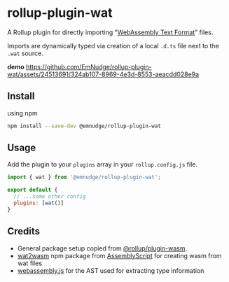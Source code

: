 # rollup-plugin-wat

A Rollup plugin for directly importing "[WebAssembly Text Format](https://developer.mozilla.org/en-US/docs/WebAssembly/Understanding_the_text_format)" files.

Imports are dynamically typed via creation of a local `.d.ts` file next to the `.wat` source.

**demo**
https://github.com/EmNudge/rollup-plugin-wat/assets/24513691/324ab107-8969-4e3d-8553-aeacdd028e9a

## Install

using npm
```sh
npm install --save-dev @emnudge/rollup-plugin-wat 
```

## Usage

Add the plugin to your `plugins` array in your `rollup.config.js` file.

```js
import { wat } from '@emnudge/rollup-plugin-wat';

export default {
  // ...some other config
  plugins: [wat()]
}
```

## Credits

* General package setup copied from [@rollup/plugin-wasm](https://github.com/rollup/plugins/tree/master/packages/wasm).
* [wat2wasm](https://github.com/WebAssembly/wabt) npm package from [AssemblyScript](https://github.com/AssemblyScript/wabt.js) for creating wasm from wat files
* [webassembly.js](https://github.com/xtuc/webassemblyjs) for the AST used for extracting type information